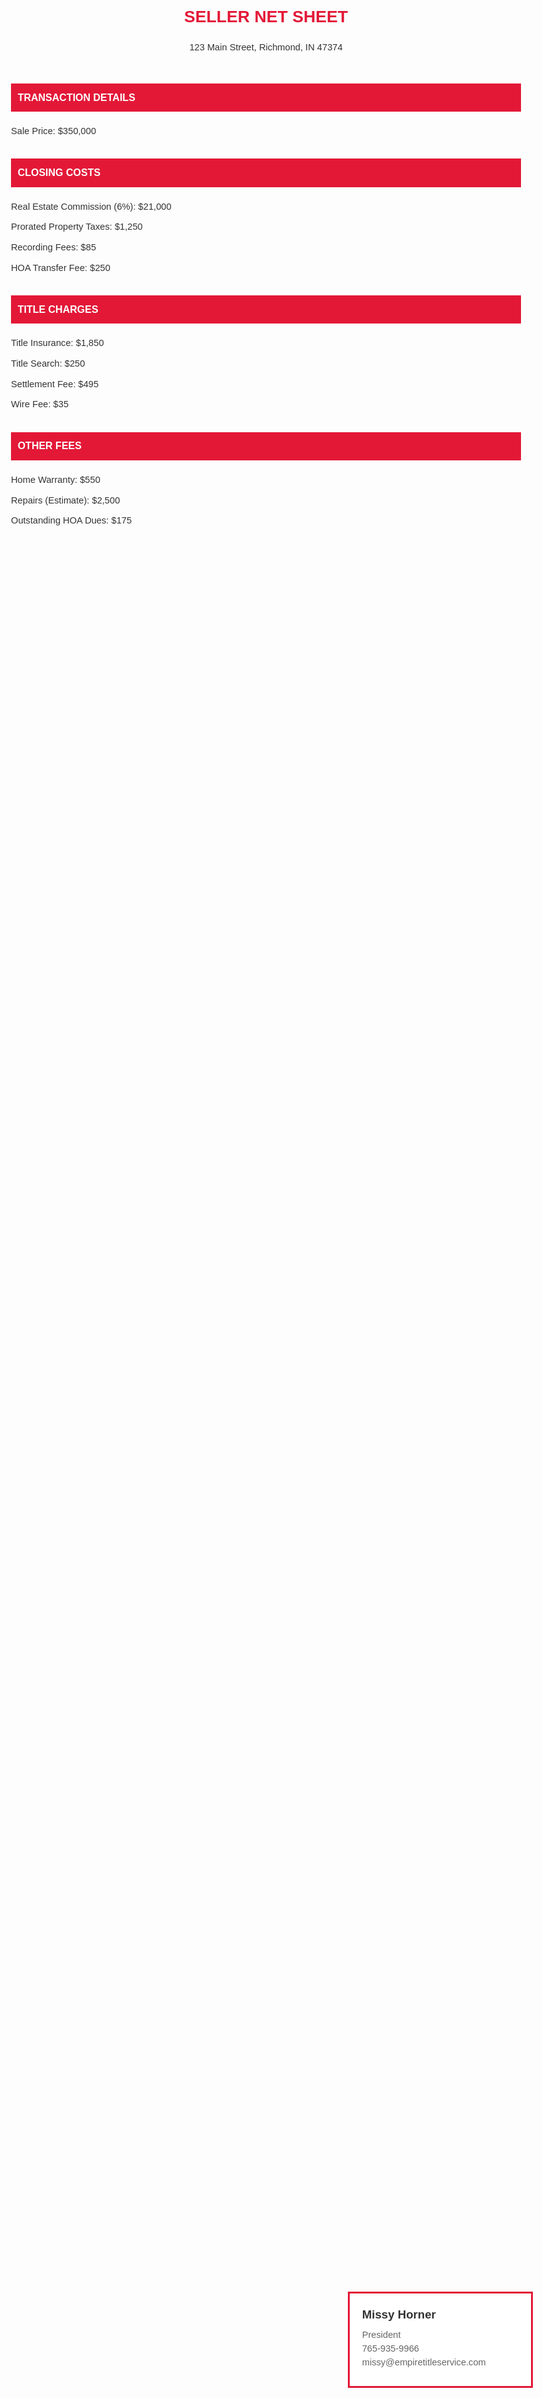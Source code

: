 <style>
/* Empire Title Colors */
:root {
    --empire-red: #E31837;
    --dark-gray: #333333;
    --medium-gray: #666666;
    --light-gray: #999999;
}

/* Base Styles */
body {
    font-family: Arial, Helvetica, sans-serif;
    color: var(--dark-gray);
    max-width: 8.5in;
    margin: 40pt auto;
    padding: 0 40pt;
    line-height: 1.5;
}

/* Header */
h1 {
    color: var(--empire-red);
    font-size: 20pt;
    text-align: center;
    margin-top: 100pt;
}

.address {
    text-align: center;
    font-size: 11pt;
    margin-bottom: 35pt;
}

/* Section Headers */
h2 {
    background-color: var(--empire-red);
    color: white;
    font-size: 12pt;
    padding: 8pt;
    margin: 25pt 0 15pt 0;
}

/* Content */
ul {
    list-style: none;
    padding: 0;
    margin: 15pt 0;
    font-size: 11pt;
}

li {
    margin-bottom: 8pt;
}

/* Contact Box */
.contact {
    position: fixed;
    bottom: 40pt;
    right: 40pt;
    width: 250px;
    border: 3px solid var(--empire-red);
    padding: 15pt;
    background: white;
}

.contact strong {
    font-size: 14pt;
    color: var(--dark-gray);
}

.contact p {
    font-size: 11pt;
    color: var(--medium-gray);
    margin: 5pt 0;
}
</style>

# SELLER NET SHEET

<div class="address">123 Main Street, Richmond, IN 47374</div>

## TRANSACTION DETAILS
- Sale Price: $350,000

## CLOSING COSTS
- Real Estate Commission (6%): $21,000
- Prorated Property Taxes: $1,250
- Recording Fees: $85
- HOA Transfer Fee: $250

## TITLE CHARGES
- Title Insurance: $1,850
- Title Search: $250
- Settlement Fee: $495
- Wire Fee: $35

## OTHER FEES
- Home Warranty: $550
- Repairs (Estimate): $2,500
- Outstanding HOA Dues: $175

<div class="contact">
<strong>Missy Horner</strong>
<p>President<br>
765-935-9966<br>
missy@empiretitleservice.com</p>
</div>
